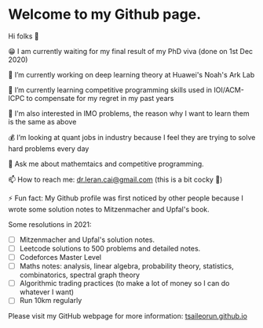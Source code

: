 <!--
**TsaiLeoRun/TsaiLeoRun** is a ✨ _special_ ✨ repository because its `README.md` (this file) appears on your GitHub profile.
-->

# Welcome to my Github page.

Hi folks 👋

😁 I am currently waiting for my final result of my PhD viva (done on 1st Dec 2020)

🔭 I’m currently working on deep learning theory at Huawei's Noah's Ark Lab

🌱 I’m currently learning competitive programming skills used in IOI/ACM-ICPC to compensate for my regret in my past years

🧮 I'm also interested in IMO problems, the reason why I want to learn them is the same as above

💰 I’m looking at quant jobs in industry because I feel they are trying to solve hard problems every day

💬 Ask me about mathemtaics and competitive programming.

📫 How to reach me: dr.leran.cai@gmail.com (this is a bit cocky 👀)

⚡ Fun fact: My Github profile was first noticed by other people because I wrote some solution notes to Mitzenmacher and Upfal's book. 

Some resolutions in 2021:

- [ ] Mitzenmacher and Upfal's solution notes.
- [ ] Leetcode solutions to 500 problems and detailed notes.
- [ ] Codeforces Master Level
- [ ] Maths notes: analysis, linear algebra, probability theory, statistics, combinatorics, spectral graph theory
- [ ] Algorithmic trading practices (to make a lot of money so I can do whatever I want)
- [ ] Run 10km regularly

Please visit my GitHub webpage for more information: [tsaileorun.github.io](tsaileorun.github.io "Leran's Homepage")
